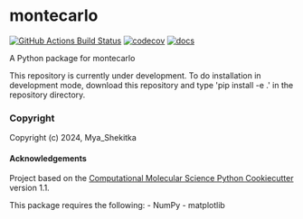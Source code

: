 montecarlo
==============================
[//]: # (Badges)
[![GitHub Actions Build Status](https://github.com/MyaBird/montecarlo/workflows/CI/badge.svg)](https://github.com/MyaBird/montecarlo/actions?query=workflow%3ACI)
[![codecov](https://codecov.io/gh/MyaBird/montecarlo/branch/main/graph/badge.svg)](https://codecov.io/gh/MyaBird/montecarlo/branch/main)
[![docs](https://readthedocs.org/projects/<project-slug>/badge/?version=<latest>&style=<flat-default>)](https://montecarlo-myabird.readthedocs.io/en/latest/)


A Python package for montecarlo

This repository is currently under development. To do installation in development mode, download this repository and type 
'pip install -e .'
in the repository directory.

### Copyright

Copyright (c) 2024, Mya_Shekitka


#### Acknowledgements
 
Project based on the 
[Computational Molecular Science Python Cookiecutter](https://github.com/molssi/cookiecutter-cms) version 1.1.

This package requires the following:
    - NumPy
    - matplotlib